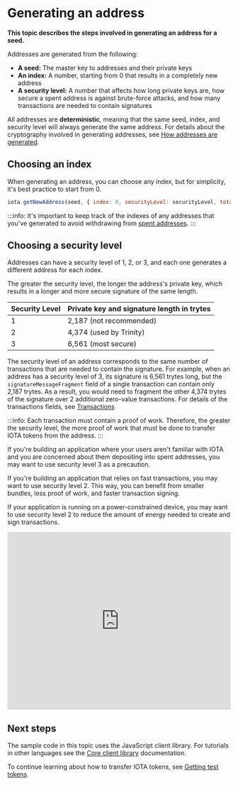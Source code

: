 # Generating an address

**This topic describes the steps involved in generating an address for a seed.**

Addresses are generated from the following:

- **A seed:** The master key to addresses and their private keys
- **An index:** A number, starting from 0 that results in a completely new address 
- **A security level:** A number that affects how long private keys are, how secure a spent address is against brute-force attacks, and how many transactions are needed to contain signatures

All addresses are **deterministic**, meaning that the same seed, index, and security level will always generate the same address. For details about the cryptography involved in generating addresses, see [How addresses are generated](../cryptography/addresses.md).

## Choosing an index

When generating an address, you can choose any index, but for simplicity, it's best practice to start from 0.

```js
iota.getNewAddress(seed, { index: 0, securityLevel: securityLevel, total: 1 })
```

:::info:
It's important to keep track of the indexes of any addresses that you've generated to avoid withdrawing from [spent addresses](../references/glossary.md#spent-address).
:::

## Choosing a security level

Addresses can have a security level of 1, 2, or 3, and each one generates a different address for each index.

The greater the security level, the longer the address's private key, which results in a longer and more secure signature of the same length.

| **Security Level** | **Private key and signature length in trytes** |
| :-------------- | :-------------------------- |
| 1              | 2,187 (not recommended)|
| 2              | 4,374 (used by Trinity)         |
| 3              | 6,561 (most secure)           |

The security level of an address corresponds to the same number of transactions that are needed to contain the signature. For example, when an address has a security level of 3, its signature is 6,561 trytes long, but the `signatureMessageFragment` field of a single transaction can contain only 2,187 trytes. As a result, you would need to fragment the other 4,374 trytes of the signature over 2 additional zero-value transactions. For details of the transactions fields, see [Transactions](../understanding-iota/transactions.md)

:::info:
Each transaction must contain a proof of work. Therefore, the greater the security level, the more proof of work that must be done to transfer IOTA tokens from the address.
:::

If you're building an application where your users aren't familiar with IOTA and you are concerned about them depositing into spent addresses, you may want to use security level 3 as a precaution.

If you're building an application that relies on fast transactions, you may want to use security level 2. This way, you can benefit from smaller bundles, less proof of work, and faster transaction signing.

If your application is running on a power-constrained device, you may want to use security level 2 to reduce the amount of energy needed to create and sign transactions.

<iframe height="400px" width="100%" src="https://repl.it/@jake91/Generate-an-address?lite=true" scrolling="no" frameborder="no" allowtransparency="true" allowfullscreen="true" sandbox="allow-forms allow-pointer-lock allow-popups allow-same-origin allow-scripts allow-modals"></iframe>

## Next steps

The sample code in this topic uses the JavaScript client library. For tutorials in other languages see the [Core client library](root://core/1.0/overview.md) documentation.

To continue learning about how to transfer IOTA tokens, see [Getting test tokens](../clients/getting-test-tokens.md).

